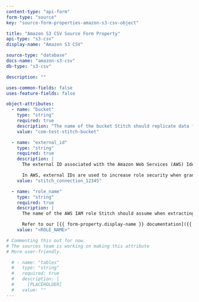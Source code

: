 ```yaml
---
content-type: "api-form"
form-type: "source"
key: "source-form-properties-amazon-s3-csv-object"

title: "Amazon S3 CSV Source Form Property"
api-type: "s3-csv"
display-name: "Amazon S3 CSV"

source-type: "database"
docs-name: "amazon-s3-csv"
db-type: "s3-csv"

description: ""

uses-common-fields: false
uses-feature-fields: false

object-attributes:
  - name: "bucket"
    type: "string"
    required: true
    description: "The name of the bucket Stitch should replicate data from."
    value: "com-test-stitch-bucket"

  - name: "external_id"
    type: "string"
    required: true
    description: |
      The external ID associated with the Amazon Web Services (AWS) Identity Access Management (IAM) role used by Stitch.

      In AWS, external IDs are used to increase role security when granting access to accounts that you don't own or have administrative access to. Stitch will provide this ID when accessing {{ form-property.display-name }}.
    value: "stitch_connection_12345"

  - name: "role_name"
    type: "string"
    required: true
    description: |
      The name of the AWS IAM role Stitch should assume when extracting data from Amazon S3. This role will have the permissions in the IAM policy associated with the role.

      Refer to our [{{ form-property.display-name }} documentation]({{ doc-link | append: "#grant-access-bucket-iam" }}){:target="new"} for more info about the IAM policy, role, and how to create them in AWS.
    value: "<ROLE_NAME>"

# Commenting this out for now.
# The sources team is working on making this attribute
# More user-friendly.

  # - name: "tables"
  #   type: "string"
  #   required: true
  #   description: |
  #     [PLACEHOLDER]
  #   value: ""
---
```



